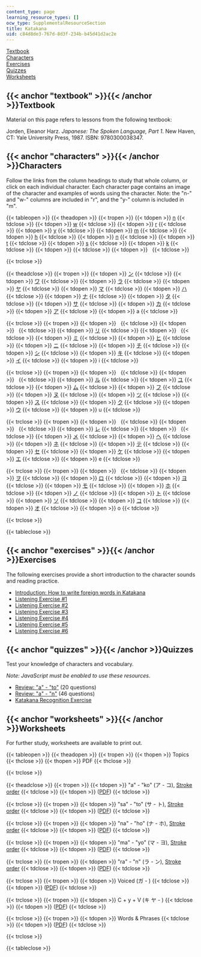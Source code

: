 ```yaml
---
content_type: page
learning_resource_types: []
ocw_type: SupplementalResourceSection
title: Katakana
uid: c84d8de3-767d-8d3f-234b-b45d41d2ac2e
---
```


[Textbook](#textbook)  
[Characters](#characters)  
[Exercises](#exercises)  
[Quizzes](#quizzes)  
[Worksheets](#worksheets)

{{< anchor "textbook" >}}{{< /anchor >}}Textbook
------------------------------------------------

Material on this page refers to lessons from the following textbook:

Jorden, Eleanor Harz. _Japanese: The Spoken Language, Part 1_. New Haven, CT: Yale University Press, 1987. ISBN: 9780300038347.

{{< anchor "characters" >}}{{< /anchor >}}Characters
----------------------------------------------------

Follow the links from the column headings to study that whole column, or click on each individual character. Each character page contains an image of the character and examples of words using the character. Note: the "n-" and "w-" columns are included in "r", and the "y-" column is included in "m".

{{< tableopen >}}
{{< theadopen >}}
{{< tropen >}}
{{< tdopen >}}
[n](/resources/res-21g-01-kana-spring-2010/katakana/katakana-ra-n)
{{< tdclose >}}
{{< tdopen >}}
[w](/resources/res-21g-01-kana-spring-2010/katakana/katakana-ra-n)
{{< tdclose >}}
{{< tdopen >}}
[r](/resources/res-21g-01-kana-spring-2010/katakana/katakana-ra-n)
{{< tdclose >}}
{{< tdopen >}}
[y](/resources/res-21g-01-kana-spring-2010/katakana/katakana-ma-yo)
{{< tdclose >}}
{{< tdopen >}}
[m](/resources/res-21g-01-kana-spring-2010/katakana/katakana-ma-yo)
{{< tdclose >}}
{{< tdopen >}}
[h](/resources/res-21g-01-kana-spring-2010/katakana/katakana-ha-ho)
{{< tdclose >}}
{{< tdopen >}}
[n](/resources/res-21g-01-kana-spring-2010/katakana/katakana-na-no)
{{< tdclose >}}
{{< tdopen >}}
[t](/resources/res-21g-01-kana-spring-2010/katakana/katakana-ta-to)
{{< tdclose >}}
{{< tdopen >}}
[s](/resources/res-21g-01-kana-spring-2010/katakana/katakana-sa-so)
{{< tdclose >}}
{{< tdopen >}}
[k](/resources/res-21g-01-kana-spring-2010/katakana/katakana-ka-ko)
{{< tdclose >}}
{{< tdopen >}}
 [](/resources/res-21g-01-kana-spring-2010/katakana/katakana-a-o) 
{{< tdclose >}}
{{< tdopen >}}
 
{{< tdclose >}}

{{< trclose >}}

{{< theadclose >}}
{{< tropen >}}
{{< tdopen >}}
[ン](/resources/res-21g-01-kana-spring-2010/katakana/katakana-n)
{{< tdclose >}}
{{< tdopen >}}
[ワ](/resources/res-21g-01-kana-spring-2010/katakana/katakana-wa)
{{< tdclose >}}
{{< tdopen >}}
[ラ](/resources/res-21g-01-kana-spring-2010/katakana/katakana-ra)
{{< tdclose >}}
{{< tdopen >}}
[ヤ](/resources/res-21g-01-kana-spring-2010/katakana/katakana-ya)
{{< tdclose >}}
{{< tdopen >}}
[マ](/resources/res-21g-01-kana-spring-2010/katakana/katakana-ma)
{{< tdclose >}}
{{< tdopen >}}
[ハ](/resources/res-21g-01-kana-spring-2010/katakana/katakana-ha)
{{< tdclose >}}
{{< tdopen >}}
[ナ](/resources/res-21g-01-kana-spring-2010/katakana/katakana-na)
{{< tdclose >}}
{{< tdopen >}}
[タ](/resources/res-21g-01-kana-spring-2010/katakana/katakana-ta)
{{< tdclose >}}
{{< tdopen >}}
[サ](/resources/res-21g-01-kana-spring-2010/katakana/katakana-sa)
{{< tdclose >}}
{{< tdopen >}}
[カ](/resources/res-21g-01-kana-spring-2010/katakana/katakana-ka)
{{< tdclose >}}
{{< tdopen >}}
[ア](/resources/res-21g-01-kana-spring-2010/katakana/katakana-a)
{{< tdclose >}}
{{< tdopen >}}
a
{{< tdclose >}}

{{< trclose >}}
{{< tropen >}}
{{< tdopen >}}
 
{{< tdclose >}}
{{< tdopen >}}
 
{{< tdclose >}}
{{< tdopen >}}
[リ](/resources/res-21g-01-kana-spring-2010/katakana/katakana-ri)
{{< tdclose >}}
{{< tdopen >}}
 
{{< tdclose >}}
{{< tdopen >}}
[ミ](/resources/res-21g-01-kana-spring-2010/katakana/katakana-mi)
{{< tdclose >}}
{{< tdopen >}}
[ヒ](/resources/res-21g-01-kana-spring-2010/katakana/katakana-hi)
{{< tdclose >}}
{{< tdopen >}}
[ニ](/resources/res-21g-01-kana-spring-2010/katakana/katakana-ni)
{{< tdclose >}}
{{< tdopen >}}
[チ](/resources/res-21g-01-kana-spring-2010/katakana/katakana-ti-chi)
{{< tdclose >}}
{{< tdopen >}}
[シ](/resources/res-21g-01-kana-spring-2010/katakana/katakana-si-shi)
{{< tdclose >}}
{{< tdopen >}}
[キ](/resources/res-21g-01-kana-spring-2010/katakana/katakana-ki)
{{< tdclose >}}
{{< tdopen >}}
[イ](/resources/res-21g-01-kana-spring-2010/katakana/katakana-i)
{{< tdclose >}}
{{< tdopen >}}
i
{{< tdclose >}}

{{< trclose >}}
{{< tropen >}}
{{< tdopen >}}
 
{{< tdclose >}}
{{< tdopen >}}
 
{{< tdclose >}}
{{< tdopen >}}
[ル](/resources/res-21g-01-kana-spring-2010/katakana/katakana-ru)
{{< tdclose >}}
{{< tdopen >}}
[ユ](/resources/res-21g-01-kana-spring-2010/katakana/katakana-yu)
{{< tdclose >}}
{{< tdopen >}}
[ム](/resources/res-21g-01-kana-spring-2010/katakana/katakana-mu)
{{< tdclose >}}
{{< tdopen >}}
[フ](/resources/res-21g-01-kana-spring-2010/katakana/katakana-hu-fu)
{{< tdclose >}}
{{< tdopen >}}
[ヌ](/resources/res-21g-01-kana-spring-2010/katakana/katakana-nu)
{{< tdclose >}}
{{< tdopen >}}
[ツ](/resources/res-21g-01-kana-spring-2010/katakana/katakana-tu-tsu)
{{< tdclose >}}
{{< tdopen >}}
[ス](/resources/res-21g-01-kana-spring-2010/katakana/katakana-su)
{{< tdclose >}}
{{< tdopen >}}
[ク](/resources/res-21g-01-kana-spring-2010/katakana/katakana-ku)
{{< tdclose >}}
{{< tdopen >}}
[ウ](/resources/res-21g-01-kana-spring-2010/katakana/katakana-u)
{{< tdclose >}}
{{< tdopen >}}
u
{{< tdclose >}}

{{< trclose >}}
{{< tropen >}}
{{< tdopen >}}
 
{{< tdclose >}}
{{< tdopen >}}
 
{{< tdclose >}}
{{< tdopen >}}
[レ](/resources/res-21g-01-kana-spring-2010/katakana/katakana-re)
{{< tdclose >}}
{{< tdopen >}}
 
{{< tdclose >}}
{{< tdopen >}}
[メ](/resources/res-21g-01-kana-spring-2010/katakana/katakana-me)
{{< tdclose >}}
{{< tdopen >}}
[ヘ](/resources/res-21g-01-kana-spring-2010/katakana/katakana-he)
{{< tdclose >}}
{{< tdopen >}}
[ネ](/resources/res-21g-01-kana-spring-2010/katakana/katakana-ne)
{{< tdclose >}}
{{< tdopen >}}
[テ](/resources/res-21g-01-kana-spring-2010/katakana/katakana-te)
{{< tdclose >}}
{{< tdopen >}}
[セ](/resources/res-21g-01-kana-spring-2010/katakana/katakana-se)
{{< tdclose >}}
{{< tdopen >}}
[ケ](/resources/res-21g-01-kana-spring-2010/katakana/katakana-ke)
{{< tdclose >}}
{{< tdopen >}}
[エ](/resources/res-21g-01-kana-spring-2010/katakana/katakana-e)
{{< tdclose >}}
{{< tdopen >}}
e
{{< tdclose >}}

{{< trclose >}}
{{< tropen >}}
{{< tdopen >}}
 
{{< tdclose >}}
{{< tdopen >}}
[ヲ](/resources/res-21g-01-kana-spring-2010/katakana/katakana-w-o)
{{< tdclose >}}
{{< tdopen >}}
[ロ](/resources/res-21g-01-kana-spring-2010/katakana/katakana-ro)
{{< tdclose >}}
{{< tdopen >}}
[ヨ](/resources/res-21g-01-kana-spring-2010/katakana/katakana-yo)
{{< tdclose >}}
{{< tdopen >}}
[モ](/resources/res-21g-01-kana-spring-2010/katakana/katakana-mo)
{{< tdclose >}}
{{< tdopen >}}
[ホ](/resources/res-21g-01-kana-spring-2010/katakana/katakana-ho)
{{< tdclose >}}
{{< tdopen >}}
[ノ](/resources/res-21g-01-kana-spring-2010/katakana/katakana-no)
{{< tdclose >}}
{{< tdopen >}}
[ト](/resources/res-21g-01-kana-spring-2010/katakana/katakana-to)
{{< tdclose >}}
{{< tdopen >}}
[ソ](/resources/res-21g-01-kana-spring-2010/katakana/katakana-so)
{{< tdclose >}}
{{< tdopen >}}
[コ](/resources/res-21g-01-kana-spring-2010/katakana/katakana-ko)
{{< tdclose >}}
{{< tdopen >}}
[オ](/resources/res-21g-01-kana-spring-2010/katakana/katakana-o)
{{< tdclose >}}
{{< tdopen >}}
o
{{< tdclose >}}

{{< trclose >}}

{{< tableclose >}}

{{< anchor "exercises" >}}{{< /anchor >}}Exercises
--------------------------------------------------

The following exercises provide a short introduction to the character sounds and reading practice.

*   [Introduction: How to write foreign words in Katakana](/resources/res-21g-01-kana-spring-2010/katakana)
*   [Listening Exercise #1](/resources/res-21g-01-kana-spring-2010/katakana/katakana-exercise-sheet-listening-1)
*   [Listening Exercise #2](/resources/res-21g-01-kana-spring-2010/katakana/katakana-exercise-sheet-listening-2)
*   [Listening Exercise #3](/resources/res-21g-01-kana-spring-2010/katakana/katakana-exercise-sheet-listening-3)
*   [Listening Exercise #4](/resources/res-21g-01-kana-spring-2010/katakana/katakana-exercise-sheet-listening-4)
*   [Listening Exercise #5](/resources/res-21g-01-kana-spring-2010/katakana/katakana-exercise-sheet-listening-5)
*   [Listening Exercise #6](/resources/res-21g-01-kana-spring-2010/katakana/katakana-exercise-sheet-listening-6)

{{< anchor "quizzes" >}}{{< /anchor >}}Quizzes
----------------------------------------------

Test your knowledge of characters and vocabulary.

_Note: JavaScript must be enabled to use these resources_.

*   [Review: "a" - "to"](/resources/res-21g-01-kana-spring-2010/katakana/katakana-review-quiz-a-to) (20 questions)
*   [Review: "a" - "n"](/resources/res-21g-01-kana-spring-2010/katakana/katakana-review-quiz-a-n) (46 questions)
*   [Katakana Recognition Exercise](/resources/res-21g-01-kana-spring-2010/katakana/katakana-recognition-exercise)

{{< anchor "worksheets" >}}{{< /anchor >}}Worksheets
----------------------------------------------------

For further study, worksheets are available to print out.

{{< tableopen >}}
{{< theadopen >}}
{{< tropen >}}
{{< thopen >}}
Topics
{{< thclose >}}
{{< thopen >}}
PDF
{{< thclose >}}

{{< trclose >}}

{{< theadclose >}}
{{< tropen >}}
{{< tdopen >}}
"a" - "ko" (ア - コ), [Stroke order](/resources/res-21g-01-kana-spring-2010/katakana/stroke-order-a-o)
{{< tdclose >}}
{{< tdopen >}}
([PDF](/resources/res-21g-01-kana-spring-2010/katakana/MITRES_21G_01S10_k1.pdf))
{{< tdclose >}}

{{< trclose >}}
{{< tropen >}}
{{< tdopen >}}
"sa" - "to" (サ - ト), [Stroke order](/resources/res-21g-01-kana-spring-2010/katakana/stroke-2)
{{< tdclose >}}
{{< tdopen >}}
([PDF](/resources/res-21g-01-kana-spring-2010/katakana/MITRES_21G_01S10_k2.pdf))
{{< tdclose >}}

{{< trclose >}}
{{< tropen >}}
{{< tdopen >}}
"na" - "ho" (ナ - ホ), [Stroke order](/resources/res-21g-01-kana-spring-2010/katakana/stroke-3)
{{< tdclose >}}
{{< tdopen >}}
([PDF](/resources/res-21g-01-kana-spring-2010/katakana/MITRES_21G_01S10_k3.pdf))
{{< tdclose >}}

{{< trclose >}}
{{< tropen >}}
{{< tdopen >}}
"ma" - "yo" (マ - ヨ), [Stroke order](/resources/res-21g-01-kana-spring-2010/katakana/stroke-4)
{{< tdclose >}}
{{< tdopen >}}
([PDF](/resources/res-21g-01-kana-spring-2010/katakana/MITRES_21G_01S10_k4.pdf))
{{< tdclose >}}

{{< trclose >}}
{{< tropen >}}
{{< tdopen >}}
"ra" - "n" (ラ - ン), [Stroke order](/resources/res-21g-01-kana-spring-2010/katakana/stroke-5)
{{< tdclose >}}
{{< tdopen >}}
([PDF](/resources/res-21g-01-kana-spring-2010/katakana/MITRES_21G_01S10_k5.pdf))
{{< tdclose >}}

{{< trclose >}}
{{< tropen >}}
{{< tdopen >}}
Voiced (ガ - )
{{< tdclose >}}
{{< tdopen >}}
([PDF](/resources/res-21g-01-kana-spring-2010/katakana/MITRES_21G_01S10_k6.pdf))
{{< tdclose >}}

{{< trclose >}}
{{< tropen >}}
{{< tdopen >}}
C + y + V (キ ヤ - )
{{< tdclose >}}
{{< tdopen >}}
([PDF](/resources/res-21g-01-kana-spring-2010/katakana/MITRES_21G_01S10_k7.pdf))
{{< tdclose >}}

{{< trclose >}}
{{< tropen >}}
{{< tdopen >}}
Words & Phrases
{{< tdclose >}}
{{< tdopen >}}
([PDF](/resources/res-21g-01-kana-spring-2010/katakana/MITRES_21G_01S10_k8.pdf))
{{< tdclose >}}

{{< trclose >}}

{{< tableclose >}}